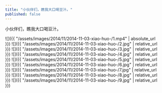 ```yaml
---
title: "小伙伴们，瞧我大口喝豆汁。"
published: false
---
```

小伙伴们，瞧我大口喝豆汁。



![]({{ "/assets/images/2014/11/2014-11-03-xiao-huo-/1.mp4" | absolute_url }})
![]({{ "/assets/images/2014/11/2014-11-03-xiao-huo-/2.jpg" | relative_url }})
![]({{ "/assets/images/2014/11/2014-11-03-xiao-huo-/3.jpg" | relative_url }})
![]({{ "/assets/images/2014/11/2014-11-03-xiao-huo-/4.jpg" | relative_url }})
![]({{ "/assets/images/2014/11/2014-11-03-xiao-huo-/5.jpg" | relative_url }})
![]({{ "/assets/images/2014/11/2014-11-03-xiao-huo-/6.jpg" | relative_url }})
![]({{ "/assets/images/2014/11/2014-11-03-xiao-huo-/7.jpg" | relative_url }})
![]({{ "/assets/images/2014/11/2014-11-03-xiao-huo-/8.jpg" | relative_url }})
![]({{ "/assets/images/2014/11/2014-11-03-xiao-huo-/9.jpg" | relative_url }})
